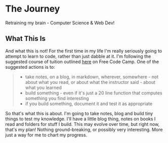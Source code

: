 # The Journey

Retraining my brain - Computer Science & Web Dev!

## What This Is

And what this is not! For the first time in my life I'm really seriously going to attempt to learn to code, rather than just dabble at it. I'm following the suggested course of tuition outlined [here][link to tute] on Free Code Camp. One of the suggested actions is to:

> - take notes, on a blog, in markdown, wherever, somewhere - not about what you read, or about what the instructor said - about what you learned
> - build something - even if it's just a 20 line function that computes something you find interesting
> - if you build something, document it and test it as appropriate

So that's what this is about. I'm going to take notes, blog and build tiny things to test my knowledge. I'll have a little blog thing, notes on books I read and folders for stuff I build. This may evolve over time, but right now, that's my plan! Nothing ground-breaking, or possibly very interesting. More just a way for me to chart my progress.

[Link to tute]:[https://github.com/P1xt/p1xt-guides]
